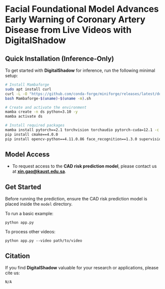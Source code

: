 # Facial Foundational Model Advances Early Warning of Coronary Artery Disease from Live Videos with DigitalShadow



## Quick Installation (Inference-Only)

To get started with **DigitalShadow** for inference, run the following minimal setup:

```bash
# Install Mambaforge
sudo apt install curl
curl -L -O "https://github.com/conda-forge/miniforge/releases/latest/download/Mambaforge-$(uname)-$(uname -m).sh"
bash Mambaforge-$(uname)-$(uname -m).sh

# Create and activate the environment
mamba create -n ds python=3.10 -y
mamba activate ds

# Install required packages
mamba install pytorch==2.1 torchvision torchaudio pytorch-cuda=12.1 -c pytorch -c nvidia
pip install cmake==4.0.0
pip install opencv-python==4.11.0.86 face_recognition==1.3.0 supervision==0.25.1 timm==0.4.12 tensorboardX==2.6.2.2 numpy==1.26.4
```



## Model Access

- To request access to the **CAD risk prediction model**, please contact us at **xin.gao@kaust.edu.sa**.



## Get Started

Before running the prediction, ensure the CAD risk prediction model is placed inside the `model` directory.



To run a basic example:

`python app.py`



To process other videos:

`python app.py --video path/to/video`





## Citation

If you find **DigitalShadow** valuable for your research or applications, please cite us:

```
N/A
```
